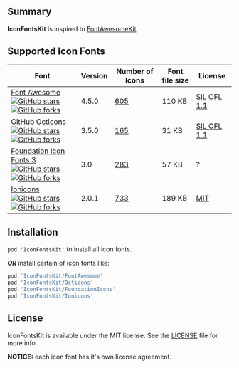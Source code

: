 ## Summary

**IconFontsKit** is inspired to [FontAwesomeKit](https://github.com/PrideChung/FontAwesomeKit).

## Supported Icon Fonts

| Font | Version | Number of Icons | Font file size | License |
| - | - | - | - | - |
| [Font Awesome](http://fontawesome.io)<br>[![GitHub stars](https://img.shields.io/github/stars/FortAwesome/Font-Awesome.svg?style=flat)](https://github.com/FortAwesome/Font-Awesome/stargazers) [![GitHub forks](https://img.shields.io/github/forks/FortAwesome/Font-Awesome.svg?style=flat)](https://github.com/FortAwesome/Font-Awesome/network) | 4.5.0 | [605](http://fontawesome.io/icons) | 110 KB | [SIL OFL 1.1](http://fontawesome.io/license) |
| [GitHub Octicons](https://octicons.github.com)<br>[![GitHub stars](https://img.shields.io/github/stars/github/octicons.svg?style=flat)](https://github.com/github/octicons/stargazers) [![GitHub forks](https://img.shields.io/github/forks/github/octicons.svg?style=flat)](https://github.com/github/octicons/network) | 3.5.0 | [165](https://octicons.github.com) | 31 KB | [SIL OFL 1.1](https://github.com/github/octicons/blob/master/LICENSE.txt) |
| [Foundation Icon Fonts 3](http://zurb.com/playground/foundation-icon-fonts-3)<br>[![GitHub stars](https://img.shields.io/github/stars/zurb/foundation-icon-fonts.svg?style=flat)](https://github.com/zurb/foundation-icon-fonts/stargazers) [![GitHub forks](https://img.shields.io/github/forks/zurb/foundation-icon-fonts.svg?style=flat)](https://github.com/zurb/foundation-icon-fonts/network) | 3.0 | [283](http://zurb.com/playground/foundation-icon-fonts-3#allicons) | 57 KB | ? |
| [Ionicons](http://ionicons.com)<br>[![GitHub stars](https://img.shields.io/github/stars/driftyco/ionicons.svg?style=flat)](https://github.com/driftyco/ionicons/stargazers) [![GitHub forks](https://img.shields.io/github/forks/driftyco/ionicons.svg?style=flat)](https://github.com/driftyco/ionicons/network) | 2.0.1 | [733](http://ionicons.com) | 189 KB | [MIT](https://github.com/driftyco/ionicons/blob/master/LICENSE) |

## Installation

`pod 'IconFontsKit'` to install all icon fonts.

***OR*** install certain of icon fonts like:

```ruby
pod 'IconFontsKit/FontAwesome'
pod 'IconFontsKit/Octicons'
pod 'IconFontsKit/FoundationIcons'
pod 'IconFontsKit/Ionicons'
```

## License

IconFontsKit is available under the MIT license. See the [LICENSE](LICENSE) file for more info.

**NOTICE:** each icon font has it's own license agreement.
